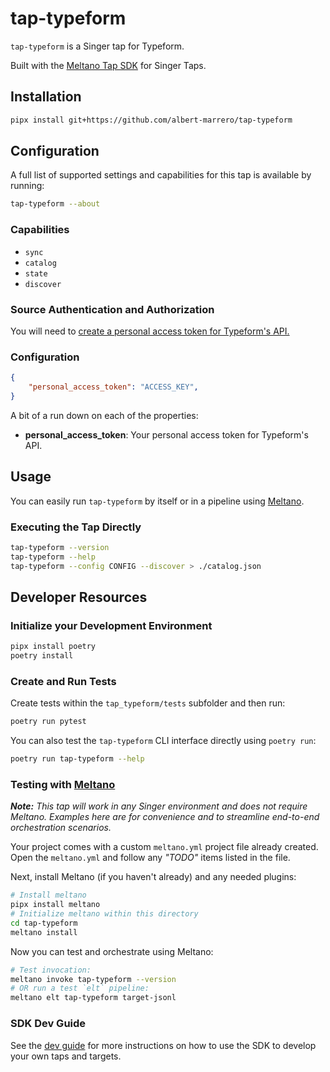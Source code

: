 # tap-typeform

`tap-typeform` is a Singer tap for Typeform.

Built with the [Meltano Tap SDK](https://sdk.meltano.com) for Singer Taps.

## Installation

```bash
pipx install git+https://github.com/albert-marrero/tap-typeform
```

## Configuration
A full list of supported settings and capabilities for this
tap is available by running:

```bash
tap-typeform --about
```

### Capabilities

* `sync`
* `catalog`
* `state`
* `discover`

### Source Authentication and Authorization

You will need to [create a personal access token for Typeform's API.](https://developer.typeform.com/get-started/personal-access-token/)

### Configuration
```json
{
    "personal_access_token": "ACCESS_KEY",
}
```
A bit of a run down on each of the properties:
- **personal_access_token**: Your personal access token for Typeform's API.

## Usage

You can easily run `tap-typeform` by itself or in a pipeline using [Meltano](https://meltano.com/).

### Executing the Tap Directly

```bash
tap-typeform --version
tap-typeform --help
tap-typeform --config CONFIG --discover > ./catalog.json
```

## Developer Resources

### Initialize your Development Environment

```bash
pipx install poetry
poetry install
```

### Create and Run Tests

Create tests within the `tap_typeform/tests` subfolder and
  then run:

```bash
poetry run pytest
```

You can also test the `tap-typeform` CLI interface directly using `poetry run`:

```bash
poetry run tap-typeform --help
```

### Testing with [Meltano](https://www.meltano.com)

_**Note:** This tap will work in any Singer environment and does not require Meltano.
Examples here are for convenience and to streamline end-to-end orchestration scenarios._

Your project comes with a custom `meltano.yml` project file already created. Open the `meltano.yml` and follow any _"TODO"_ items listed in
the file.

Next, install Meltano (if you haven't already) and any needed plugins:

```bash
# Install meltano
pipx install meltano
# Initialize meltano within this directory
cd tap-typeform
meltano install
```

Now you can test and orchestrate using Meltano:

```bash
# Test invocation:
meltano invoke tap-typeform --version
# OR run a test `elt` pipeline:
meltano elt tap-typeform target-jsonl
```

### SDK Dev Guide

See the [dev guide](https://sdk.meltano.com/en/latest/dev_guide.html) for more instructions on how to use the SDK to 
develop your own taps and targets.
